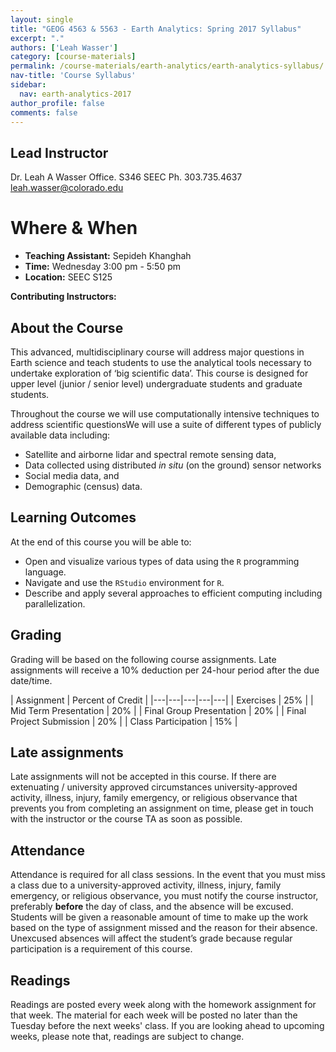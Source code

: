 ```yaml
---
layout: single
title: "GEOG 4563 & 5563 - Earth Analytics: Spring 2017 Syllabus"
excerpt: "."
authors: ['Leah Wasser']
category: [course-materials]
permalink: /course-materials/earth-analytics/earth-analytics-syllabus/
nav-title: 'Course Syllabus'
sidebar:
  nav: earth-analytics-2017
author_profile: false
comments: false
---
```



## Lead Instructor

Dr. Leah A Wasser
Office. S346 SEEC
Ph. 303.735.4637
leah.wasser@colorado.edu

<div class='notice--success' markdown="1">

# Where & When

* **Teaching Assistant:** Sepideh Khanghah
* **Time:** Wednesday 3:00 pm -  5:50 pm
* **Location:** SEEC S125

**Contributing Instructors:**

  </div>

## About the Course
This advanced, multidisciplinary course will address major questions in Earth
science and teach students to use the analytical tools necessary to undertake
exploration of ‘big scientific data’. This course is designed for upper level (junior /
senior level) undergraduate students and graduate students.

Throughout the course we will use computationally intensive techniques to address
scientific questionsWe will use a suite of different
types of publicly available data including:

* Satellite and airborne lidar and spectral remote sensing data,
* Data collected using distributed *in situ* (on the ground) sensor networks
* Social media data, and
* Demographic (census) data.

## Learning Outcomes

At the end of this course you will be able to:

* Open and visualize various types of data using the `R` programming language.
* Navigate and use the `RStudio` environment for `R`.
* Describe and apply several approaches to efficient computing including parallelization.

## Grading
Grading will be based on the following course assignments. Late assignments will
receive a 10% deduction per 24-hour period after the due date/time.

| Assignment  | Percent of Credit   |
|---|---|---|---|---|
| Exercises | 25% |
| Mid Term Presentation | 20% |
| Final Group Presentation | 20% |
| Final Project Submission | 20%  |
| Class Participation | 15% |

## Late assignments

Late assignments will not be accepted in this course. If there are extenuating /
university approved
circumstances university-approved activity, illness, injury, family emergency, or religious
observance that prevents you from completing an assignment on time, please
get in touch with the instructor or the course TA as soon as possible.


## Attendance

Attendance is required for all class sessions. In the event that you must miss a class due
to a university-approved activity, illness, injury, family emergency, or religious
observance, you must notify the course instructor, preferably **before** the day of class, and the absence
will be excused. Students will be given a reasonable amount of time to make up the
work based on the type of assignment missed and the reason for their absence.
Unexcused absences will affect the student’s grade because regular
participation is a requirement of this course.


## Readings

Readings are posted every week along with the homework assignment for that week.
The material for each week will be posted no later than the Tuesday before the
next weeks' class. If you are looking ahead to upcoming weeks, please note that,
readings are subject to change.
